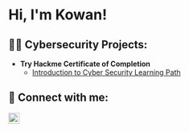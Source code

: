 <h1>Hi, I'm Kowan! 
  
<h2>👨‍💻 Cybersecurity Projects:</h2>

- <b>Try Hackme Certificate of Completion</b>
  - [Introduction to Cyber Security Learning Path](https://tryhackme-certificates.s3-eu-west-1.amazonaws.com/THM-JM4CUBPZSY.png
)


<h2> 🤳 Connect with me:</h2>


[<img align="left" alt="JoshMadakor | LinkedI![image](https://github.com/kowan7/Kowan7/assets/143843214/7b3db054-ab12-4c24-925f-f1b273e2c852)
n" width="22px" src="https://cdn.jsdelivr.net/npm/simple-icons@v3/icons/linkedin.svg" />][linkedin]



[linkedin]: (https://www.linkedin.com/in/kowan-cutts-a0109a37/)
<!--
**Kowan7/Kowan7** is a ✨ _special_ ✨ repository because its `README.md` (this file) appears on your GitHub profile.

Here are some ideas to get you started:

- 🔭 I’m currently working on ...
- 🌱 I’m currently learning ...
- 👯 I’m looking to collaborate on ...
- 🤔 I’m looking for help with ...
- 💬 Ask me about ...
- 📫 How to reach me: ...
- 😄 Pronouns: ...
- ⚡ Fun fact: ...
-->
